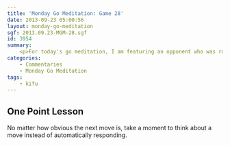 ```yaml
---
title: 'Monday Go Meditation: Game 28'
date: 2013-09-23 05:00:56
layout: monday-go-meditation
sgf: 2013.09.23-MGM-28.sgf
id: 3954
summary:
	<p>For today's go meditation, I am featuring an opponent who was rather unique. Before he accepted my challenge, the first thing he asked was, "Do you play fast?" And the reason this is significant is because it launches us into a discussion during the game about kyu players' tendency to make automatic responses. And after some back and forth, I suddenly felt very compelled to not make any automatic responses. So in a number of ways, I definitely have to thank my opponent for forcing me to raise the level of my game by slowing down. In addition, though I was a bit saddened by the fact that I lost after having a commanding position, I definitely learned a lot from it and have no regrets.</p>
categories:
	- Commentaries
	- Monday Go Meditation
tags:
	- kifu
---
```


## One Point Lesson

No matter how obvious the next move is, take a moment to think about a move instead of automatically responding.
